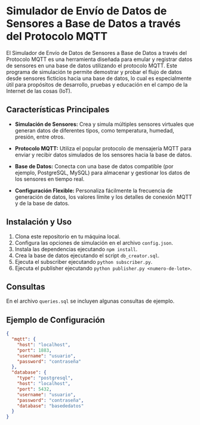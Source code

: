# Simulador de Envío de Datos de Sensores a Base de Datos a través del Protocolo MQTT

El Simulador de Envío de Datos de Sensores a Base de Datos a través del Protocolo MQTT es una herramienta diseñada para emular y registrar datos de sensores en una base de datos utilizando el protocolo MQTT. Este programa de simulación te permite demostrar y probar el flujo de datos desde sensores ficticios hacia una base de datos, lo cual es especialmente útil para propósitos de desarrollo, pruebas y educación en el campo de la Internet de las cosas (IoT).

## Características Principales

- **Simulación de Sensores:** Crea y simula múltiples sensores virtuales que generan datos de diferentes tipos, como temperatura, humedad, presión, entre otros.

- **Protocolo MQTT:** Utiliza el popular protocolo de mensajería MQTT para enviar y recibir datos simulados de los sensores hacia la base de datos.

- **Base de Datos:** Conecta con una base de datos compatible (por ejemplo, PostgreSQL, MySQL) para almacenar y gestionar los datos de los sensores en tiempo real.

- **Configuración Flexible:** Personaliza fácilmente la frecuencia de generación de datos, los valores límite y los detalles de conexión MQTT y de la base de datos.

## Instalación y Uso

1. Clona este repositorio en tu máquina local.
2. Configura las opciones de simulación en el archivo `config.json`.
3. Instala las dependencias ejecutando `npm install`.
4. Crea la base de datos ejecutando el script `db_creator.sql`.
5. Ejecuta el subscriber ejecutando `python subscriber.py`.
6. Ejecuta el publisher ejecutando `python publisher.py <numero-de-lote>`.

## Consultas

En el archivo `queries.sql` se incluyen algunas consultas de ejemplo.

## Ejemplo de Configuración

```json
{
  "mqtt": {
    "host": "localhost",
    "port": 1883,
    "username": "usuario",
    "password": "contraseña"
  },
  "database": {
    "type": "postgresql",
    "host": "localhost",
    "port": 5432,
    "username": "usuario",
    "password": "contraseña",
    "database": "basededatos"
  }
}
